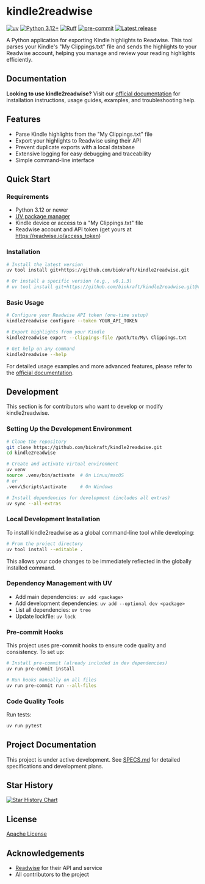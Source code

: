 # kindle2readwise

[![uv](https://img.shields.io/endpoint?url=https://raw.githubusercontent.com/astral-sh/uv/main/assets/badge/v0.json)](https://github.com/astral-sh/uv)
[![Python 3.12+](https://img.shields.io/badge/python-3.12+-blue.svg)](https://www.python.org/downloads/release/python-3120/)
[![Ruff](https://img.shields.io/badge/code%20style-ruff-black)](https://github.com/astral-sh/ruff)
[![pre-commit](https://img.shields.io/badge/pre--commit-enabled-brightgreen)](https://pre-commit.com/)
[![Latest release](https://img.shields.io/github/v/release/biokraft/kindle2readwise)](https://github.com/biokraft/kindle2readwise/releases/latest)

A Python application for exporting Kindle highlights to Readwise. This tool parses your Kindle's "My Clippings.txt" file and sends the highlights to your Readwise account, helping you manage and review your reading highlights efficiently.

## Documentation

**Looking to use kindle2readwise?** Visit our [official documentation](docs/index.md) for installation instructions, usage guides, examples, and troubleshooting help.

## Features

- Parse Kindle highlights from the "My Clippings.txt" file
- Export your highlights to Readwise using their API
- Prevent duplicate exports with a local database
- Extensive logging for easy debugging and traceability
- Simple command-line interface

## Quick Start

### Requirements

- Python 3.12 or newer
- [UV package manager](https://github.com/astral-sh/uv)
- Kindle device or access to a "My Clippings.txt" file
- Readwise account and API token (get yours at https://readwise.io/access_token)

### Installation

```bash
# Install the latest version
uv tool install git+https://github.com/biokraft/kindle2readwise.git

# Or install a specific version (e.g., v0.1.3)
# uv tool install git+https://github.com/biokraft/kindle2readwise.git@v0.1.3
```

### Basic Usage

```bash
# Configure your Readwise API token (one-time setup)
kindle2readwise configure --token YOUR_API_TOKEN

# Export highlights from your Kindle
kindle2readwise export --clippings-file /path/to/My\ Clippings.txt

# Get help on any command
kindle2readwise --help
```

For detailed usage examples and more advanced features, please refer to the [official documentation](docs/index.md).

## Development

This section is for contributors who want to develop or modify kindle2readwise.

### Setting Up the Development Environment

```bash
# Clone the repository
git clone https://github.com/biokraft/kindle2readwise.git
cd kindle2readwise

# Create and activate virtual environment
uv venv
source .venv/bin/activate  # On Linux/macOS
# or
.venv\Scripts\activate     # On Windows

# Install dependencies for development (includes all extras)
uv sync --all-extras
```

### Local Development Installation

To install kindle2readwise as a global command-line tool while developing:

```bash
# From the project directory
uv tool install --editable .
```

This allows your code changes to be immediately reflected in the globally installed command.

### Dependency Management with UV

- Add main dependencies: `uv add <package>`
- Add development dependencies: `uv add --optional dev <package>`
- List all dependencies: `uv tree`
- Update lockfile: `uv lock`

### Pre-commit Hooks

This project uses pre-commit hooks to ensure code quality and consistency. To set up:

```bash
# Install pre-commit (already included in dev dependencies)
uv run pre-commit install

# Run hooks manually on all files
uv run pre-commit run --all-files
```

### Code Quality Tools

Run tests:

```bash
uv run pytest
```

## Project Documentation

This project is under active development. See [SPECS.md](SPECS.md) for detailed specifications and development plans.

## Star History

<a href="https://www.star-history.com/#biokraft/kindle2readwise&Date">
 <picture>
   <source media="(prefers-color-scheme: dark)" srcset="https://api.star-history.com/svg?repos=biokraft/kindle2readwise&type=Date&theme=dark" />
   <source media="(prefers-color-scheme: light)" srcset="https://api.star-history.com/svg?repos=biokraft/kindle2readwise&type=Date" />
   <img alt="Star History Chart" src="https://api.star-history.com/svg?repos=biokraft/kindle2readwise&type=Date" />
 </picture>
</a>

## License

[Apache License](LICENSE)

## Acknowledgements

- [Readwise](https://readwise.io) for their API and service
- All contributors to the project
